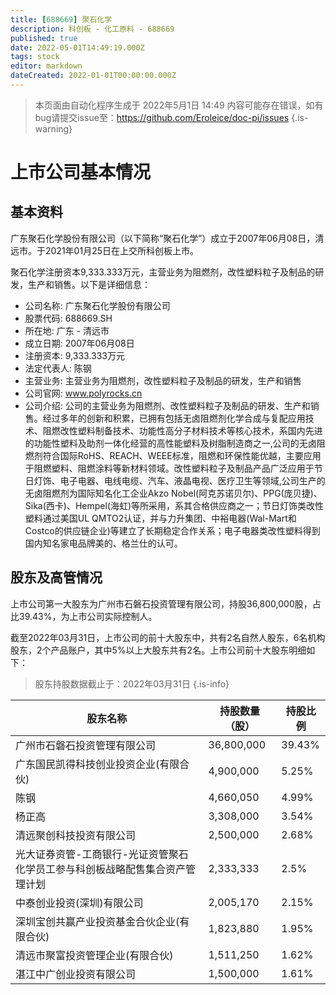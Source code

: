 ```yaml
---
title: [688669] 聚石化学
description: 科创板 - 化工原料 - 688669
published: true
date: 2022-05-01T14:49:19.000Z
tags: stock
editor: markdown
dateCreated: 2022-01-01T00:00:00.000Z
---
```


> 本页面由自动化程序生成于 2022年5月1日 14:49
> 内容可能存在错误，如有bug请提交issue至：https://github.com/Eroleice/doc-pi/issues
{.is-warning}

# 上市公司基本情况

## 基本资料

广东聚石化学股份有限公司（以下简称“聚石化学”）成立于2007年06月08日，清远市。于2021年01月25日在上交所科创板上市。

聚石化学注册资本9,333.333万元，主营业务为阻燃剂，改性塑料粒子及制品的研发，生产和销售。以下是详细信息：

- 公司名称: 广东聚石化学股份有限公司
- 股票代码: 688669.SH
- 所在地: 广东 - 清远市
- 成立日期: 2007年06月08日
- 注册资本: 9,333.333万元
- 法定代表人: 陈钢
- 主营业务: 主营业务为阻燃剂，改性塑料粒子及制品的研发，生产和销售
- 公司官网: www.polyrocks.cn
- 公司介绍: 公司的主营业务为阻燃剂、改性塑料粒子及制品的研发、生产和销售。经过多年的创新和积累，已拥有包括无卤阻燃剂化学合成与复配应用技术、阻燃改性塑料制备技术、功能性高分子材料技术等核心技术，系国内先进的功能性塑料及助剂一体化经营的高性能塑料及树脂制造商之一,公司的无卤阻燃剂符合国际RoHS、REACH、WEEE标准，阻燃和环保性能优越，主要应用于阻燃塑料、阻燃涂料等新材料领域。改性塑料粒子及制品产品广泛应用于节日灯饰、电子电器、电线电缆、汽车、液晶电视、医疗卫生等领域,公司生产的无卤阻燃剂为国际知名化工企业Akzo Nobel(阿克苏诺贝尔)、PPG(庞贝捷)、Sika(西卡)、Hempel(海虹)等所采用，系其合格供应商之一；节日灯饰类改性塑料通过美国UL QMTO2认证，并与力升集团、中裕电器(Wal-Mart和Costco的供应链企业)等建立了长期稳定合作关系；电子电器类改性塑料得到国内知名家电品牌美的、格兰仕的认可。


## 股东及高管情况

上市公司第一大股东为广州市石磐石投资管理有限公司，持股36,800,000股，占比39.43%，为上市公司实际控制人。

截至2022年03月31日，上市公司的前十大股东中，共有2名自然人股东，6名机构股东，2个产品账户，其中5%以上大股东共有2名。上市公司前十大股东明细如下：

> 股东持股数据截止于：2022年03月31日
{.is-info}

| 股东名称 | 持股数量（股） | 持股比例 |
| --- | --- | --- |
| 广州市石磐石投资管理有限公司 | 36,800,000 | 39.43% |
| 广东国民凯得科技创业投资企业(有限合伙) | 4,900,000 | 5.25% |
| 陈钢 | 4,660,050 | 4.99% |
| 杨正高 | 3,308,000 | 3.54% |
| 清远聚创科技投资有限公司 | 2,500,000 | 2.68% |
| 光大证券资管-工商银行-光证资管聚石化学员工参与科创板战略配售集合资产管理计划 | 2,333,333 | 2.5% |
| 中泰创业投资(深圳)有限公司 | 2,005,170 | 2.15% |
| 深圳宝创共赢产业投资基金合伙企业(有限合伙) | 1,823,880 | 1.95% |
| 清远市聚富投资管理企业(有限合伙) | 1,511,250 | 1.62% |
| 湛江中广创业投资有限公司 | 1,500,000 | 1.61% |





